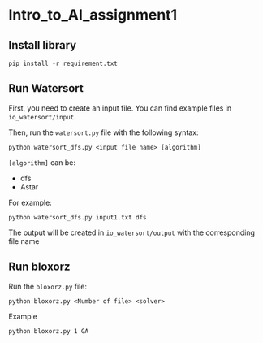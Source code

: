 # Intro_to_AI_assignment1
## Install library
```
pip install -r requirement.txt
```
## Run Watersort
First, you need to create an input file. You can find example files in `io_watersort/input`.

Then, run the `watersort.py` file with the following syntax:
```
python watersort_dfs.py <input file name> [algorithm]
```
`[algorithm]` can be:
* dfs
* Astar

For example:
```
python watersort_dfs.py input1.txt dfs
```
The output will be created in `io_watersort/output` with the corresponding file name
## Run bloxorz
Run the `bloxorz.py` file:
```
python bloxorz.py <Number of file> <solver>
```
Example
```
python bloxorz.py 1 GA
```
